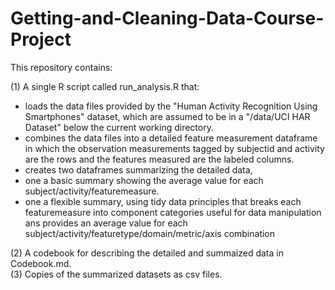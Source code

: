 # Getting-and-Cleaning-Data-Course-Project

This repository contains:  

(1) A single R script called run_analysis.R that:  
  + loads the data files provided by the "Human Activity Recognition Using Smartphones" dataset, which are assumed to be in a "/data/UCI HAR Dataset" below the current working directory.
  + combines the data files into a detailed feature measurement dataframe in which the observation measurements tagged by subjectid and activity are the rows and the features measured are the labeled columns.
  + creates two dataframes summarizing the detailed data, 
  + one a basic summary showing the average value for each subject/activity/featuremeasure.
  + one a flexible summary, using tidy data principles that breaks each featuremeasure into component categories useful for data manipulation ans provides an average value for each subject/activity/featuretype/domain/metric/axis combination  
  
(2) A codebook for describing the detailed and summaized data in Codebook.md.  
(3) Copies of the summarized datasets as csv files.

